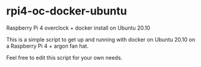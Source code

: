 # rpi4-oc-docker-ubuntu
Raspberry Pi 4 overclock + docker install on Ubuntu 20.10

This is a simple script to get up and running with docker on Ubuntu 20.10 on a Raspberry Pi 4 + argon fan hat.

Feel free to edit this script for your own needs.

